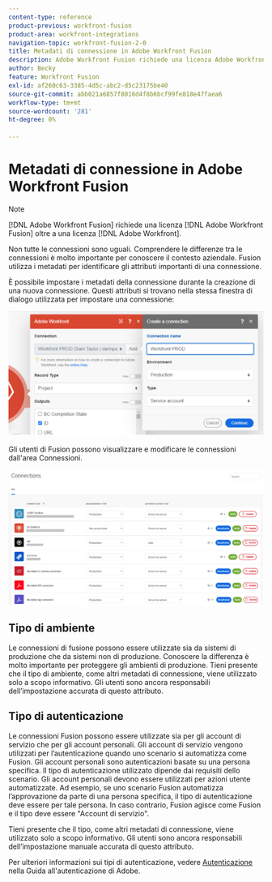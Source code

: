 ```yaml
---
content-type: reference
product-previous: workfront-fusion
product-area: workfront-integrations
navigation-topic: workfront-fusion-2-0
title: Metadati di connessione in Adobe Workfront Fusion
description: Adobe Workfront Fusion richiede una licenza Adobe Workfront Fusion oltre a una licenza Adobe Workfront.
author: Becky
feature: Workfront Fusion
exl-id: af260c63-3385-4d5c-abc2-d5c23175be40
source-git-commit: abb021a6857f8016d4f8b6bcf99fe818e47faea6
workflow-type: tm+mt
source-wordcount: '281'
ht-degree: 0%

---
```


# Metadati di connessione in Adobe Workfront Fusion

>[!NOTE]
>
>[!DNL Adobe Workfront Fusion] richiede una licenza [!DNL Adobe Workfront Fusion] oltre a una licenza [!DNL Adobe Workfront].

Non tutte le connessioni sono uguali. Comprendere le differenze tra le connessioni è molto importante per conoscere il contesto aziendale. Fusion utilizza i metadati per identificare gli attributi importanti di una connessione.

È possibile impostare i metadati della connessione durante la creazione di una nuova connessione. Questi attributi si trovano nella stessa finestra di dialogo utilizzata per impostare una connessione:

![Metadati di connessione](assets/connection-metadata-setup.png)

Gli utenti di Fusion possono visualizzare e modificare le connessioni dall&#39;area Connessioni.

![Metadati di connessione nell&#39;area Connessioni](assets/connections-area-metadata.png)

## Tipo di ambiente

Le connessioni di fusione possono essere utilizzate sia da sistemi di produzione che da sistemi non di produzione. Conoscere la differenza è molto importante per proteggere gli ambienti di produzione. Tieni presente che il tipo di ambiente, come altri metadati di connessione, viene utilizzato solo a scopo informativo. Gli utenti sono ancora responsabili dell’impostazione accurata di questo attributo.

## Tipo di autenticazione

Le connessioni Fusion possono essere utilizzate sia per gli account di servizio che per gli account personali. Gli account di servizio vengono utilizzati per l’autenticazione quando uno scenario si automatizza come Fusion. Gli account personali sono autenticazioni basate su una persona specifica. Il tipo di autenticazione utilizzato dipende dai requisiti dello scenario. Gli account personali devono essere utilizzati per azioni utente automatizzate. Ad esempio, se uno scenario Fusion automatizza l’approvazione da parte di una persona specifica, il tipo di autenticazione deve essere per tale persona. In caso contrario, Fusion agisce come Fusion e il tipo deve essere &quot;Account di servizio&quot;.

Tieni presente che il tipo, come altri metadati di connessione, viene utilizzato solo a scopo informativo. Gli utenti sono ancora responsabili dell’impostazione manuale accurata di questo attributo.

Per ulteriori informazioni sui tipi di autenticazione, vedere [Autenticazione](https://developer.adobe.com/developer-console/docs/guides/authentication/) nella Guida all&#39;autenticazione di Adobe.
